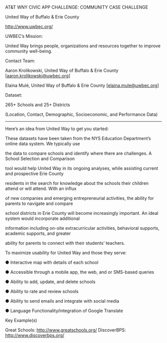 AT&T WNY CIVIC APP CHALLENGE: COMMUNITY CASE CHALLENGE

United Way of Buffalo & Erie County

http://www.uwbec.org/

UWBEC’s Mission:

United Way brings people, organizations and resources together to improve community well-being.

Contact Team:

Aaron Krolikowski, United Way of Buffalo & Erie County [aaron.krolikowski@uwbec.org] 

Elaina Mulé, United Way of Buffalo & Erie County [elaina.mule@uwbec.org] 

Dataset:

265+ Schools and 25+ Districts

(Location, Contact, Demographic, Socioeconomic, and Performance Data)

______________________________________________________________________________________

Here’s an idea from United Way to get you started:

These datasets have been taken from the NYS Education Department’s online data system. We typically use 

the data to compare schools and identify where there are challenges. A School Selection and Comparison 

tool would help United Way in its ongoing analyses, while assisting current and prospective Erie County 

residents in the search for knowledge about the schools their children attend or will attend. With an influx 

of new companies and emerging entrepreneurial activities, the ability for parents to navigate and compare 

school districts in Erie County will become increasingly important. An ideal system would incorporate additional 

information including on-site extracurricular activities, behavioral supports, academic supports, and greater 

ability for parents to connect with their students’ teachers. 

To maximize usability for United Way and those they serve:

● Interactive map with details of each school

● Accessible through a mobile app, the web, and or SMS-based queries

● Ability to add, update, and delete schools

● Ability to rate and review schools

● Ability to send emails and integrate with social media

● Language Functionality/integration of Google Translate

Key Example(s)

Great Schools: http://www.greatschools.org/ DiscoverBPS: http://www.discoverbps.org/
